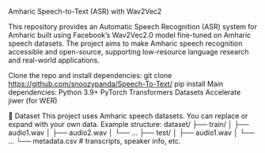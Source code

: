 Amharic Speech-to-Text (ASR) with Wav2Vec2




This repository provides an Automatic Speech Recognition (ASR) system for Amharic built using Facebook’s Wav2Vec2.0 model fine-tuned on Amharic speech datasets. The project aims to make Amharic speech recognition accessible and open-source, supporting low-resource language research and real-world applications.










Clone the repo and install dependencies:
git clone https://github.com/snoozypanda/Speech-To-Text/
pip install 
Main dependencies:
Python 3.9+
PyTorch
Transformers
Datasets
Accelerate
jiwer (for WER)











📂 Dataset
This project uses Amharic speech datasets. You can replace or expand with your own data.
Example structure:
dataset/
 ├── train/
 │    ├── audio1.wav
 │    ├── audio2.wav
 │    └── ...
 ├── test/
 │    ├── audio1.wav
 │    └── ...
 └── metadata.csv   # transcripts, speaker info, etc.
